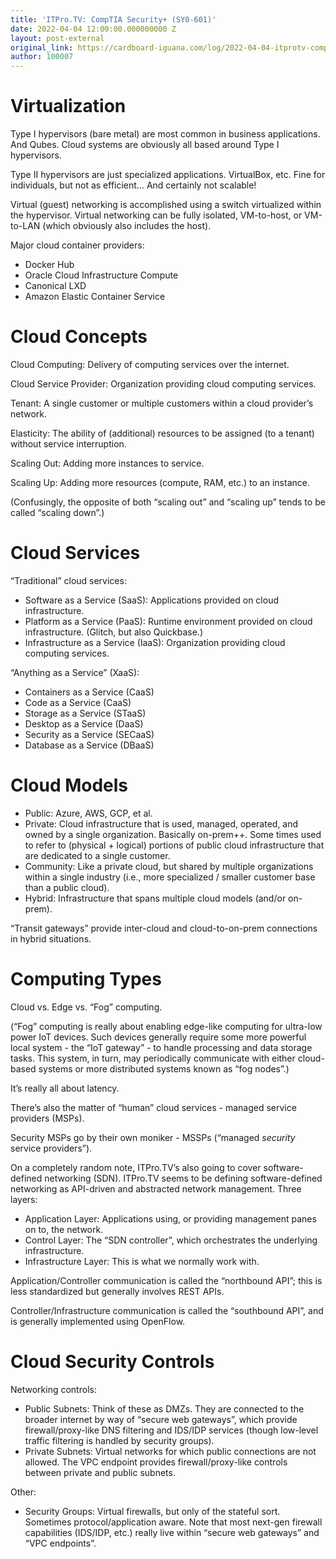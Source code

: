 ```yaml
---
title: 'ITPro.TV: CompTIA Security+ (SY0-601)'
date: 2022-04-04 12:00:00.000000000 Z
layout: post-external
original_link: https://cardboard-iguana.com/log/2022-04-04-itprotv-comptia-security-plus.html
author: 100007
---
```


# Virtualization

Type I hypervisors (bare metal) are most common in business applications. And Qubes. Cloud systems are obviously all based around Type I hypervisors.

Type II hypervisors are just specialized applications. VirtualBox, etc. Fine for individuals, but not as efficient… And certainly not scalable!

Virtual (guest) networking is accomplished using a switch virtualized within the hypervisor. Virtual networking can be fully isolated, VM-to-host, or VM-to-LAN (which obviously also includes the host).

Major cloud container providers:

- Docker Hub
- Oracle Cloud Infrastructure Compute
- Canonical LXD
- Amazon Elastic Container Service

# Cloud Concepts

Cloud Computing: Delivery of computing services over the internet.

Cloud Service Provider: Organization providing cloud computing services.

Tenant: A single customer or multiple customers within a cloud provider’s network.

Elasticity: The ability of (additional) resources to be assigned (to a tenant) without service interruption.

Scaling Out: Adding more instances to service.

Scaling Up: Adding more resources (compute, RAM, etc.) to an instance.

(Confusingly, the opposite of both “scaling out” and “scaling up” tends to be called “scaling down”.)

# Cloud Services

“Traditional” cloud services:

- Software as a Service (SaaS): Applications provided on cloud infrastructure.
- Platform as a Service (PaaS): Runtime environment provided on cloud infrastructure. (Glitch, but also Quickbase.)
- Infrastructure as a Service (IaaS): Organization providing cloud computing services.

“Anything as a Service” (XaaS):

- Containers as a Service (CaaS)
- Code as a Service (CaaS)
- Storage as a Service (STaaS)
- Desktop as a Service (DaaS)
- Security as a Service (SECaaS)
- Database as a Service (DBaaS)

# Cloud Models

- Public: Azure, AWS, GCP, et al.
- Private: Cloud infrastructure that is used, managed, operated, and owned by a single organization. Basically on-prem++. Some times used to refer to (physical + logical) portions of public cloud infrastructure that are dedicated to a single customer.
- Community: Like a private cloud, but shared by multiple organizations within a single industry (i.e., more specialized / smaller customer base than a public cloud).
- Hybrid: Infrastructure that spans multiple cloud models (and/or on-prem).

“Transit gateways” provide inter-cloud and cloud-to-on-prem connections in hybrid situations.

# Computing Types

Cloud vs. Edge vs. “Fog” computing.

(“Fog” computing is really about enabling edge-like computing for ultra-low power IoT devices. Such devices generally require some more powerful local system - the “IoT gateway” - to handle processing and data storage tasks. This system, in turn, may periodically communicate with either cloud-based systems or more distributed systems known as “fog nodes”.)

It’s really all about latency.

There’s also the matter of “human” cloud services - managed service providers (MSPs).

Security MSPs go by their own moniker - MSSPs (“managed _security_ service providers”).

On a completely random note, ITPro.TV’s also going to cover software-defined networking (SDN). ITPro.TV seems to be defining software-defined networking as API-driven and abstracted network management. Three layers:

- Application Layer: Applications using, or providing management panes on to, the network.
- Control Layer: The “SDN controller”, which orchestrates the underlying infrastructure.
- Infrastructure Layer: This is what we normally work with.

Application/Controller communication is called the “northbound API”; this is less standardized but generally involves REST APIs.

Controller/Infrastructure communication is called the “southbound API”, and is generally implemented using OpenFlow.

# Cloud Security Controls

Networking controls:

- Public Subnets: Think of these as DMZs. They are connected to the broader internet by way of “secure web gateways”, which provide firewall/proxy-like DNS filtering and IDS/IDP services (though low-level traffic filtering is handled by security groups).
- Private Subnets: Virtual networks for which public connections are not allowed. The VPC endpoint provides firewall/proxy-like controls between private and public subnets.

Other:

- Security Groups: Virtual firewalls, but only of the stateful sort. Sometimes protocol/application aware. Note that most next-gen firewall capabilities (IDS/IDP, etc.) really live within “secure web gateways” and “VPC endpoints”.
